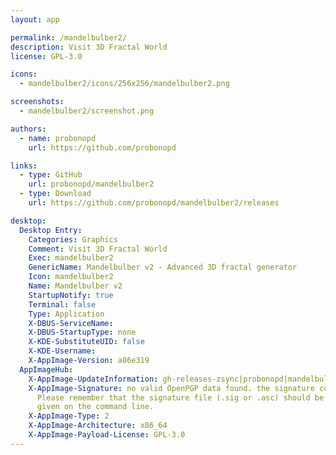 ```yaml
---
layout: app

permalink: /mandelbulber2/
description: Visit 3D Fractal World
license: GPL-3.0

icons:
  - mandelbulber2/icons/256x256/mandelbulber2.png

screenshots:
  - mandelbulber2/screenshot.png

authors:
  - name: probonopd
    url: https://github.com/probonopd

links:
  - type: GitHub
    url: probonopd/mandelbulber2
  - type: Download
    url: https://github.com/probonopd/mandelbulber2/releases

desktop:
  Desktop Entry:
    Categories: Graphics
    Comment: Visit 3D Fractal World
    Exec: mandelbulber2
    GenericName: Mandelbulber v2 - Advanced 3D fractal generator
    Icon: mandelbulber2
    Name: Mandelbulber v2
    StartupNotify: true
    Terminal: false
    Type: Application
    X-DBUS-ServiceName: 
    X-DBUS-StartupType: none
    X-KDE-SubstituteUID: false
    X-KDE-Username: 
    X-AppImage-Version: a86e319
  AppImageHub:
    X-AppImage-UpdateInformation: gh-releases-zsync|probonopd|mandelbulber2|continuous|Mandelbulber_v2*-x86_64.AppImage.zsync
    X-AppImage-Signature: no valid OpenPGP data found. the signature could not be verified.
      Please remember that the signature file (.sig or .asc) should be the first file
      given on the command line.
    X-AppImage-Type: 2
    X-AppImage-Architecture: x86_64
    X-AppImage-Payload-License: GPL-3.0
---
```


